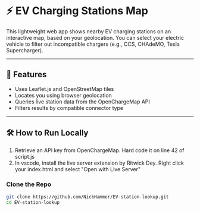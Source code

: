 # ⚡ EV Charging Stations Map

This lightweight web app shows nearby EV charging stations on an interactive map, based on your geolocation. You can select your electric vehicle to filter out incompatible chargers (e.g., CCS, CHAdeMO, Tesla Supercharger).


---

## 🚀 Features

- Uses Leaflet.js and OpenStreetMap tiles
- Locates you using browser geolocation
- Queries live station data from the OpenChargeMap API
- Filters results by compatible connector type

---

## 🛠 How to Run Locally
1. Retrieve an API key from OpenChargeMap. Hard code it on line 42 of script.js
2. In vscode, install the live server extension by Ritwick Dey. Right click your index.html and select "Open with Live Server"

### Clone the Repo

```bash
git clone https://github.com/NickHammer/EV-station-lookup.git
cd EV-station-lookup
